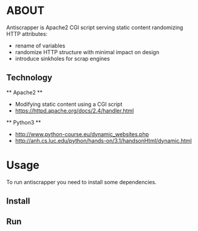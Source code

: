 # ABOUT #

Antiscrapper is Apache2 CGI script serving static content randomizing HTTP attributes:

* rename of variables
* randomize HTTP structure with minimal impact on design
* introduce sinkholes for scrap engines

## Technology ##

** Apache2 **
* Modifying static content using a CGI script
* https://httpd.apache.org/docs/2.4/handler.html

** Python3 **
* http://www.python-course.eu/dynamic_websites.php
* http://anh.cs.luc.edu/python/hands-on/3.1/handsonHtml/dynamic.html

# Usage #
To run antiscrapper you need to install some dependencies.

## Install ##



## Run ##



